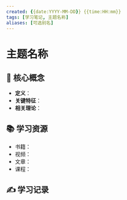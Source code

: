 ```yaml
---
created: {{date:YYYY-MM-DD}} {{time:HH:mm}}
tags: [学习笔记, 主题名称]
aliases: [可选别名]
---
```


# 主题名称

## 📌 核心概念
- **定义**： 
- **关键特征**：
- **相关理论**：

## 📚 学习资源
- 书籍：
- 视频：
- 文章：
- 课程：
## ✍️ 学习记录

